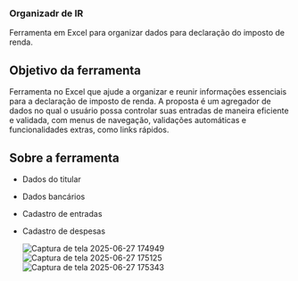 ### Organizadr de IR
Ferramenta em Excel para organizar dados para declaração do imposto de renda.

## Objetivo da ferramenta

Ferramenta no Excel que ajude a organizar e reunir informações essenciais para a declaração de imposto de renda. A proposta é um agregador de dados no qual o usuário possa controlar suas entradas de maneira eficiente e validada, com menus de navegação, validações automáticas e funcionalidades extras, como links rápidos. 

## Sobre a ferramenta

- Dados do titular
- Dados bancários
- Cadastro de entradas
- Cadastro de despesas

  ![Captura de tela 2025-06-27 174949](https://github.com/user-attachments/assets/31660e74-9baa-4a32-a925-2e50b2a2c6c2)  ![Captura de tela 2025-06-27 175125](https://github.com/user-attachments/assets/4898154b-9c91-4f8f-82ce-555b89ded9c3) ![Captura de tela 2025-06-27 175343](https://github.com/user-attachments/assets/cbfc5bf0-4f53-4fd2-bc11-cb011f2899f5)


